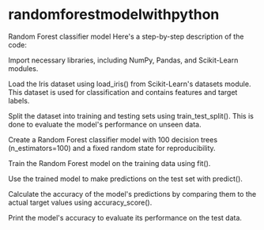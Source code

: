 # randomforestmodelwithpython
Random Forest classifier model 
Here's a step-by-step description of the code:

Import necessary libraries, including NumPy, Pandas, and Scikit-Learn modules.

Load the Iris dataset using load_iris() from Scikit-Learn's datasets module. This dataset is used for classification and contains features and target labels.

Split the dataset into training and testing sets using train_test_split(). This is done to evaluate the model's performance on unseen data.

Create a Random Forest classifier model with 100 decision trees (n_estimators=100) and a fixed random state for reproducibility.

Train the Random Forest model on the training data using fit().

Use the trained model to make predictions on the test set with predict().

Calculate the accuracy of the model's predictions by comparing them to the actual target values using accuracy_score().

Print the model's accuracy to evaluate its performance on the test data.

